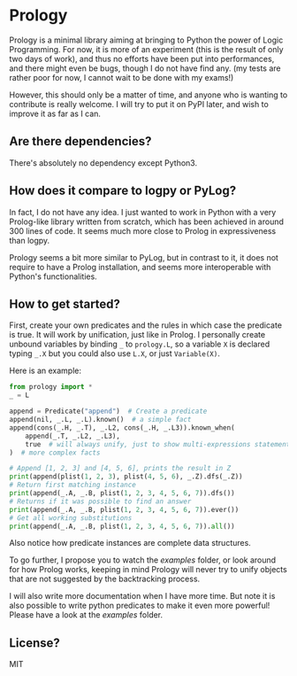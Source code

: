 # Prology

Prology is a minimal library aiming at bringing to Python the power of Logic Programming. For now, it is more of an experiment (this is the result of only two days of work), and thus no efforts have been put into performances, and there might even be bugs, though I do not have find any. (my tests are rather poor for now, I cannot wait to be done with my exams!)

However, this should only be a matter of time, and anyone who is wanting to contribute is really welcome. I will try to put it on PyPI later, and wish to improve it as far as I can.

## Are there dependencies?

There's absolutely no dependency except Python3.

## How does it compare to logpy or PyLog?

In fact, I do not have any idea. I just wanted to work in Python with a very Prolog-like library written from scratch, which has been achieved in around 300 lines of code. It seems much more close to Prolog in expressiveness than logpy.

Prology seems a bit more similar to PyLog, but in contrast to it, it does not require to have a Prolog installation, and seems more interoperable with Python's functionalities.

## How to get started?
First, create your own predicates and the rules in which case the predicate is true. It will work by unification, just like in Prolog. I personally create unbound variables by binding `_` to `prology.L`, so a variable `X` is declared typing `_.X` but you could also use `L.X`, or just `Variable(X)`.

Here is an example:


```python
from prology import *
_ = L

append = Predicate("append")  # Create a predicate
append(nil, _.L, _.L).known()  # a simple fact
append(cons(_.H, _.T), _.L2, cons(_.H, _.L3)).known_when(
    append(_.T, _.L2, _.L3),
    true  # will always unify, just to show multi-expressions statements
)  # more complex facts

# Append [1, 2, 3] and [4, 5, 6], prints the result in Z
print(append(plist(1, 2, 3), plist(4, 5, 6), _.Z).dfs(_.Z))
# Return first matching instance
print(append(_.A, _.B, plist(1, 2, 3, 4, 5, 6, 7)).dfs())
# Returns if it was possible to find an answer
print(append(_.A, _.B, plist(1, 2, 3, 4, 5, 6, 7)).ever())
# Get all working substitutions
print(append(_.A, _.B, plist(1, 2, 3, 4, 5, 6, 7)).all())
```

Also notice how predicate instances are complete data structures.

To go further, I propose you to watch the *examples* folder, or look around for how Prolog works, keeping in mind Prology will never try to unify objects that are not suggested by the backtracking process.

I will also write more documentation when I have more time. But note it is also possible to write python predicates to make it even more powerful! Please have a look at the *examples* folder.

## License?

MIT
